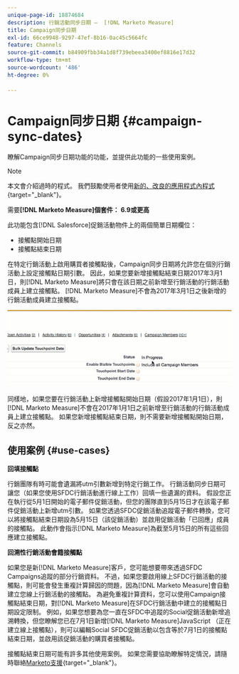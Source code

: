 ```yaml
---
unique-page-id: 18874684
description: 行銷活動同步日期 —  [!DNL Marketo Measure]
title: Campaign同步日期
exl-id: 66ce9948-9297-47ef-8b16-0ac45c5664fc
feature: Channels
source-git-commit: b84909fbb34a1d8f739ebeea3400ef8816e17d32
workflow-type: tm+mt
source-wordcount: '486'
ht-degree: 0%

---
```


# Campaign同步日期 {#campaign-sync-dates}

瞭解Campaign同步日期功能的功能，並提供此功能的一些使用案例。

>[!NOTE]
>
>本文會介紹過時的程式。 我們鼓勵使用者使用[新的、改良的應用程式內程式](/help/channel-tracking-and-setup/offline-channels/custom-campaign-sync.md){target="_blank"}。

需要&#x200B;**[!DNL Marketo Measure]個套件： 6.9或更高**

此功能包含[!DNL Salesforce]促銷活動物件上的兩個簡單日期欄位：

* 接觸點開始日期
* 接觸點結束日期

在特定行銷活動上啟用購買者接觸點後，Campaign同步日期將允許您在個別行銷活動上設定接觸點日期引數。 因此，如果您要新增接觸點結束日期2017年3月1日，則[!DNL Marketo Measure]將只會在該日期之前新增至行銷活動的行銷活動成員上建立接觸點。 [!DNL Marketo Measure]不會為2017年3月1日之後新增的行銷活動成員建立接觸點。

![](assets/1.gif)

同樣地，如果您要在行銷活動上新增接觸點開始日期（假設2017年1月1日），則[!DNL Marketo Measure]不會在2017年1月1日之前新增至行銷活動的行銷活動成員上建立接觸點。 如果您新增接觸點結束日期，則不需要新增接觸點開始日期，反之亦然。

## 使用案例 {#use-cases}

**回填接觸點**

行銷團隊有時可能會遺漏將utm引數新增到特定行銷工作。 行銷活動同步日期可讓您（如果您使用SFDC行銷活動進行線上工作）回填一些遺漏的資料。 假設您正在執行從5月1日開始的電子郵件促銷活動，但您的團隊直到5月15日才在該電子郵件促銷活動上新增utm引數。 如果您透過SFDC促銷活動追蹤電子郵件轉換，您可以將接觸點結束日期設為5月15日（該促銷活動）並啟用促銷活動「已回應」成員的接觸點。 此動作會指示[!DNL Marketo Measure]為截至5月15日的所有這些回應建立接觸點。

**回溯性行銷活動會籍接觸點**

如果您是新[!DNL Marketo Measure]客戶，您可能想要帶來透過SFDC Campaigns追蹤的部分行銷資料。 不過，如果您要啟用線上SFDC行銷活動的接觸點，則可能會發生重複計算歸因的問題，因為[!DNL Marketo Measure]會自動建立您線上行銷活動的接觸點。 為避免重複計算資料，您可以使用Campaign接觸點結束日期，對[!DNL Marketo Measure]在SFDC行銷活動中建立的接觸點日期設定限制。 例如，如果您想要為您一直在SFDC中追蹤的Social促銷活動新增追溯轉換，但您瞭解您已在7月1日新增[!DNL Marketo Measure]JavaScript （正在建立線上接觸點），則可以編輯Social SFDC促銷活動以包含等於7月1日的接觸點結束日期，並啟用該促銷活動的購買者接觸點。

接觸點結束日期可能有許多其他使用案例。 如果您需要協助瞭解特定情況，請隨時聯絡[Marketo支援](https://nation.marketo.com/t5/support/ct-p/Support){target="_blank"}。
